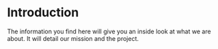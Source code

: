 # Introduction
The information you find here will give you an inside look at what we are about. It will detail our
mission and the project.